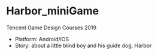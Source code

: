 # Harbor_miniGame
Tencent Game Design Courses 2019

* Platform: Android/iOS
* Story: about a little blind boy and his guide dog, Harbor
